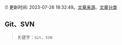 :alarm_clock: 更新时间: 2023-07-26 18:32:49。[文章来源](/README.md)、[文章分类](/TAGS.md)

## Git、SVN


> 关键字：`Git`、`SVN`



